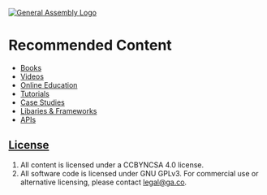 [![General Assembly Logo](https://camo.githubusercontent.com/1a91b05b8f4d44b5bbfb83abac2b0996d8e26c92/687474703a2f2f692e696d6775722e636f6d2f6b6538555354712e706e67)](https://generalassemb.ly/education/web-development-immersive)

# Recommended Content

- [Books](books.md)
- [Videos](videos.md)
- [Online Education](online-education.md)
- [Tutorials](tutorials.md)
- [Case Studies](case-studies.md)
- [Libaries & Frameworks](libraries.md)
- [APIs](apis.md)

## [License](LICENSE)

1.  All content is licensed under a CC­BY­NC­SA 4.0 license.
1.  All software code is licensed under GNU GPLv3. For commercial use or
    alternative licensing, please contact legal@ga.co.
